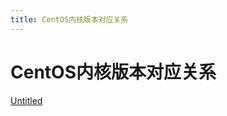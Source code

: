 ```yaml
---
title: CentOS内核版本对应关系
---
```


# CentOS内核版本对应关系

[Untitled](CentOS%E5%86%85%E6%A0%B8%E7%89%88%E6%9C%AC%E5%AF%B9%E5%BA%94%E5%85%B3%E7%B3%BB/Untitled%20Database%20fad1fe065f4649da9680d3e2f380a4b1.csv)